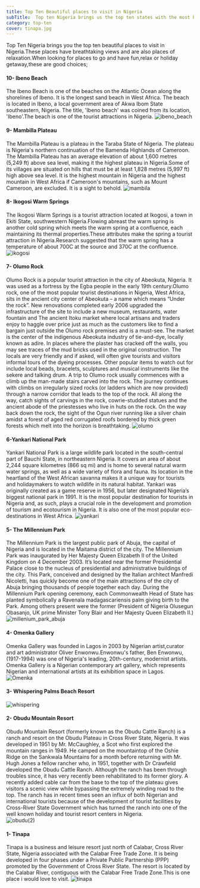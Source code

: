 ```yaml
---
title: Top Ten Beautiful places to visit in Nigeria
subTitle:  Top ten Nigeria brings us the top ten states with the most beautiful girls. 
category: top-ten
cover: tinapa.jpg
---
```


Top Ten Nigeria brings you the top ten beautiful places to visit in Nigeria.These places have breathtaking views and are also places of relaxation.When looking for places to go and have fun,relax or holiday getaway,these are good choices;


#### 10-  Ibeno Beach
The Ibeno Beach is one of the beaches on the Atlantic Ocean along the shorelines of Ibeno. It is the longest sand beach in West Africa.
The beach is located in Ibeno, a local government area of Akwa Ibom State southeastern, Nigeria. The title, 'Ibeno beach' was coined from its location, 'Ibeno'.The beach is one of the tourist attractions in Nigeria.
![ibeno_beach](ibeno_beach.jpg)


#### 9- Mambilla Plateau
The Mambilla Plateau is a plateau in the Taraba State of Nigeria. The plateau is Nigeria's northern continuation of the Bamenda Highlands of Cameroon. The Mambilla Plateau has an average elevation of about 1,600 metres (5,249 ft) above sea level, making it the highest plateau in Nigeria.Some of its villages are situated on hills that must be at least 1,828 metres (5,997 ft) high above sea level.
        It is the highest mountain in Nigeria and the highest mountain in West Africa if Cameroon's mountains, such as Mount Cameroon, are excluded. It is a sight to behold.
![mambila](mambila.jpg)


#### 8- Ikogosi Warm Springs
The Ikogosi Warm Springs is a tourist attraction located at Ikogosi, a town in Ekiti State, southwestern Nigeria.Flowing abreast the warm spring is another cold spring which meets the warm spring at a confluence, each maintaining its thermal properties.These attributes make the spring a tourist attraction in Nigeria.Research suggested that the warm spring has a temperature of about 700C at the source and 370C at the confluence.
![ikogosi](ikogosi.jpg)

#### 7- Olumo Rock
Olumo Rock is a popular tourist attraction in the city of Abeokuta, Nigeria. It was used as a fortress by the Egba people in the early 19th century.Olumo rock, one of the most popular tourist destinations in Nigeria, West Africa, sits in the ancient city center of Abeokuta – a name which means “Under the rock”.
      New renovations completed early 2006 upgraded the infrastructure of the site to include a new museum, restaurants, water fountain and The ancient Itoku market where local artisans and traders enjoy to haggle over price just as much as the customers like to find a bargain just outside the Olumo rock premises and is a must-see. The market is the center of the indigenous Abeokuta industry of tie-and-dye, locally known as adire. In places where the plaster has cracked off the walls, you may see traces of the mud bricks used in the original construction. The locals are very friendly and if asked, will often give tourists and visitors informal tours of the dyeing processes. Other popular items to watch out for include local beads, bracelets, sculptures and musical instruments like the sekere and talking drum.
     A trip to Olumo rock usually commences with a climb up the man-made stairs carved into the rock. The journey continues with climbs on irregularly sized rocks (or ladders which are now provided) through a narrow corridor that leads to the top of the rock. All along the way, catch sights of carvings in the rock, cowrie-studded statues and the ancient abode of the priestesses who live in huts on the rock.
On the way back down the rock, the sight of the Ogun river running like a silver chain amidst a forest of aged red corrugated roofs bordered by thick green forests which melt into the horizon is breathtaking.
![olumo](olumo.jpg)

#### 6-Yankari National Park
Yankari National Park is a large wildlife park located in the south-central part of Bauchi State, in northeastern Nigeria. It covers an area of about 2,244 square kilometres (866 sq mi) and is home to several natural warm water springs, as well as a wide variety of flora and fauna. Its location in the heartland of the West African savanna makes it a unique way for tourists and holidaymakers to watch wildlife in its natural habitat. Yankari was originally created as a game reserve in 1956, but later designated Nigeria’s biggest national park in 1991. It is the most popular destination for tourists in Nigeria and, as such, plays a crucial role in the development and promotion of tourism and ecotourism in Nigeria. It is also one of the most popular eco-destinations in West Africa.
![yankari](yankari.jpg)

#### 5- The Millennium Park
 The Millennium Park is the largest public park of Abuja, the capital of Nigeria and is located in the Maitama district of the city.
     The Millennium Park was inaugurated by Her Majesty Queen Elizabeth II of the United Kingdom on 4 December 2003. It’s located near the former Presidential Palace close to the nucleus of presidential and administrative buildings of the city.
     This Park, conceived and designed by the Italian architect Manfredi Nicoletti, has quickly become one of the main attractions of the city of Abuja bringing thousands of people together each day.
During the Millennium Park opening ceremony, each Commonwealth Head of State has planted symbolically a Ravenala madagascariensis palm giving birth to the Park. Among others present were the former (President of Nigeria Olusegun Obasanjo, UK prime Minister Tony Blair and Her Majesty Queen Elizabeth II.)
![millenium_park_abuja](millenium_park_abuja.jpg)

#### 4- Omenka Gallery
Omenka Gallery was founded in Lagos in 2003 by Nigerian artist,curator and art administrator Oliver Enwonwu.Enwonwu's father, Ben Enwonwu, (1917-1994) was one of Nigeria's leading, 20th-century, modernist artists.
      Omenka Gallery is a Nigerian contemporary art gallery, which represents Nigerian and international artists at its exhibition space in Lagos.                   
![Omenka](Omneka2.jpg)

#### 3- Whispering Palms Beach Resort
![whispering](whispering.jpg)

#### 2- Obudu Mountain Resort
Obudu Mountain Resort (formerly known as the Obudu Cattle Ranch) is a ranch and resort on the Obudu Plateau in Cross River State, Nigeria. It was developed in 1951 by Mr. McCaughley, a Scot who first explored the mountain ranges in 1949. He camped on the mountaintop of the Oshie Ridge on the Sankwala Mountains for a month before returning with Mr. Hugh Jones a fellow rancher who, in 1951, together with Dr Crawfeild developed the Obudu Cattle Ranch. Although the ranch has been through troubles since, it has very recently been rehabilitated to its former glory. A recently added cable car from the base to the top of the plateau gives visitors a scenic view while bypassing the extremely winding road to the top.
       The ranch has in recent times seen an influx of both Nigerian and international tourists because of the development of tourist facilities by Cross-River State Government which has turned the ranch into one of the well known holiday and tourist resort centers in Nigeria.                
![obudu(2)](obudu(2).jpg)

#### 1- Tinapa
Tinapa is a business and leisure resort just north of Calabar, Cross River State, Nigeria associated with the Calabar Free Trade Zone. It is being developed in four phases under a Private Public Partnership (PPP) promoted by the Government of Cross River State. The resort is located by the Calabar River, contiguous with the Calabar Free Trade Zone.This is one place i would love to visit.
![tinapa](tinapa.jpg)
